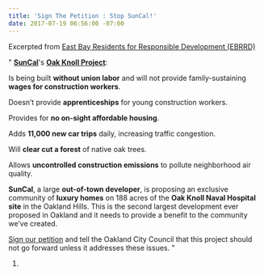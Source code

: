 ```yaml
---
title: 'Sign The Petition : Stop SunCal!'
date: 2017-07-19 06:56:00 -07:00
---
```


Excerpted from [East Bay Residents for Responsible Development (EBRRD)](http://www.ebrrd.org/sign_our_petition_stop_suncal)

"  [**SunCal**](http://suncal.com/)'s [**Oak Knoll Project**](http://www.eastbaytimes.com/2017/02/17/oakland-council-oks-oak-knoll-parcels-sale-talks-amid-affordability-outcry/): 

Is being built **without union labor** and will not provide family-sustaining **wages for construction workers**.

Doesn’t provide **apprenticeships** for young construction workers.

Provides for **no on-sight affordable housing**.

Adds **11,000 new car trips** daily, increasing traffic congestion.

Will **clear cut a forest** of native oak trees.

Allows **uncontrolled construction emissions** to pollute neighborhood air quality.

**SunCal**, a large **out-of-town developer**, is proposing an exclusive community of **luxury homes** on 188 acres of the **Oak Knoll Naval Hospital site** in the Oakland Hills. This is the second largest development ever proposed in Oakland and it needs to provide a benefit to the community we’ve created. 

[Sign our petition](http://www.ebrrd.org/sign_our_petition_stop_suncal) and tell the Oakland City Council that this project should not go forward unless it addresses these issues.  "

 


1. 